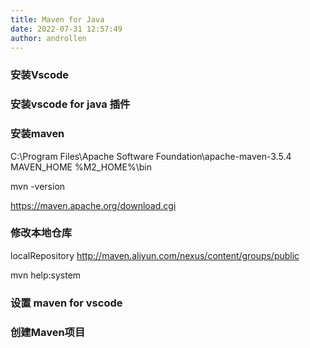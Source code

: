 ```yaml
---
title: Maven for Java
date: 2022-07-31 12:57:49  
author: androllen 
---
```


### 安装Vscode 


### 安装vscode for java 插件


### 安装maven

C:\Program Files\Apache Software Foundation\apache-maven-3.5.4
MAVEN_HOME
%M2_HOME%\bin

mvn -version

https://maven.apache.org/download.cgi

### 修改本地仓库

localRepository
http://maven.aliyun.com/nexus/content/groups/public

mvn help:system

### 设置 maven for vscode 

### 创建Maven项目

